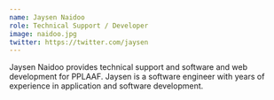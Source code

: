 ```yaml
---
name: Jaysen Naidoo
role: Technical Support / Developer
image: naidoo.jpg
twitter: https://twitter.com/jaysen
---
```

Jaysen Naidoo provides technical support and software and web development for PPLAAF. Jaysen is a software engineer with years of experience in application and software development.